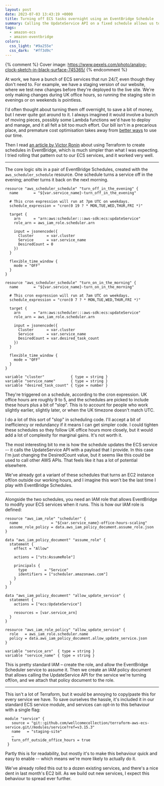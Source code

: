 ```yaml
---
layout: post
date: 2023-07-03 13:43:19 +0000
title: Turning off ECS tasks overnight using an EventBridge Schedule
summary: Calling the UpdateService API on a fixed schedule allows us to turn services off in the evening, and back on again the next morning.
tags:
  - amazon-ecs
  - amazon-eventbridge
colors:
  css_light: "#9a255e"
  css_dark:  "#ff3d9c"
---
```


{% comment %}
  Cover image: https://www.pexels.com/photo/analog-clock-sketch-in-black-surface-745365/
{% endcomment %}

At work, we have a bunch of ECS services that run 24/7, even though they don't need to.
For example, we have a staging version of our website, where we test new changes before they're deployed to the live site.
We're only making changes during UK office hours, so running the staging site in evenings or on weekends is pointless.

I'd often thought about turning them off overnight, to save a bit of money, but I never quite got around to it.
I always imagined it would involve a bunch of moving pieces, possibly some Lambda functions we'd have to deploy and manage, and it all felt a bit too much effort.
Our bill isn't in a precarious place, and premature cost optimisation takes away from [better ways] to use our time.

Then I read [an article by Victor Ronin][ronin] about using Terraform to create schedules in EventBridge, which is much simpler than what I was expecting.
I tried rolling that pattern out to our ECS services, and it worked very well.

[better ways]: https://en.wikipedia.org/wiki/Opportunity_cost
[ronin]: https://aembit.io/blog/using-terraform-to-configure-aws-to-periodically-start-an-ec2-instance

---

The core logic sits in a pair of EventBridge Schedules, created with the `aws_scheduler_schedule` resource.
One schedule turns a service off in the evening; another turns it back on the next morning.

```hcl
resource "aws_scheduler_schedule" "turn_off_in_the_evening" {
  name       = "${var.service_name}-turn_off_in_the_evening"

  # This cron expression will run at 7pm UTC on weekdays.
  schedule_expression = "cron(0 19 ? * MON,TUE,WED,THUR,FRI *)"

  target {
    arn      = "arn:aws:scheduler:::aws-sdk:ecs:updateService"
    role_arn = aws_iam_role.scheduler.arn

    input = jsonencode({
      Cluster      = var.cluster
      Service      = var.service_name
      DesiredCount = 0
    })
  }

  flexible_time_window {
    mode = "OFF"
  }
}

resource "aws_scheduler_schedule" "turn_on_in_the_morning" {
  name       = "${var.service_name}-turn_on_in_the_morning"

  # This cron expression will run at 7am UTC on weekdays.
  schedule_expression = "cron(0 7 ? * MON,TUE,WED,THUR,FRI *)"

  target {
    arn      = "arn:aws:scheduler:::aws-sdk:ecs:updateService"
    role_arn = aws_iam_role.scheduler.arn

    input = jsonencode({
      Cluster      = var.cluster
      Service      = var.service_name
      DesiredCount = var.desired_task_count
    })
  }

  flexible_time_window {
    mode = "OFF"
  }
}

variable "cluster"            { type = string }
variable "service_name"       { type = string }
variable "desired_task_count" { type = number }
```

They're triggered on a schedule, according to the cron expression.
UK office hours are roughly 9 to 5, and the schedules are picked to include these hours plus a bit of "slop".
This is to account for people who work slightly earlier, slightly later, or when the UK timezone doesn't match UTC.

I do a lot of this sort of "slop" in scheduling code.
I'll accept a bit of inefficiency or redundancy if it means I can get simpler code.
I could tighten these schedules so they follow UK office hours more closely, but it would add a lot of complexity for marginal gains.
It's not worth it.

The most interesting bit to me is how the schedule updates the ECS service -- it calls the UpdateService API with a payload that I provide.
In this case I'm just changing the DesiredCount value, but it seems like this could be used to call other AWS APIs.
That feels like it has a lot of potential elsewhere.

We've already got a variant of these schedules that turns an EC2 instance off/on outside our working hours, and I imagine this won't be the last time I play with EventBridge Schedules.

---

Alongside the two schedules, you need an IAM role that allows EventBridge to modify your ECS services when it runs.
This is how our IAM role is defined:

```hcl
resource "aws_iam_role" "scheduler" {
  name               = "${var.service_name}-office-hours-scaling"
  assume_role_policy = data.aws_iam_policy_document.assume_role.json
}

data "aws_iam_policy_document" "assume_role" {
  statement {
    effect = "Allow"

    actions = ["sts:AssumeRole"]

    principals {
      type        = "Service"
      identifiers = ["scheduler.amazonaws.com"]
    }
  }
}

data "aws_iam_policy_document" "allow_update_service" {
  statement {
    actions = ["ecs:UpdateService"]

    resources = [var.service_arn]
  }
}

resource "aws_iam_role_policy" "allow_update_service" {
  role   = aws_iam_role.scheduler.name
  policy = data.aws_iam_policy_document.allow_update_service.json
}

variable "service_arn"  { type = string }
variable "service_name" { type = string }
```

This is pretty standard IAM – create the role, and allow the EventBridge Scheduler service to assume it.
Then we create an IAM policy document that allows calling the UpdateService API for the service we're turning off/on, and we attach that policy document to the role.

---

This isn't a lot of Terraform, but it would be annoying to copy/paste this for every service we have.
To save ourselves the hassle, it's included it in our standard ECS service module, and services can opt-in to this behaviour with a single flag:

```hcl
module "service" {
   source = "git::github.com/wellcomecollection/terraform-aws-ecs-service.git//modules/service?ref=v3.15.3"
   name   = "staging-site"
   …
   turn_off_outside_office_hours = true
 }
```

Partly this is for readability, but mostly it's to make this behaviour quick and easy to enable -- which means we're more likely to actually do it.

We've already rolled this out to a dozen existing services, and there's a nice dent in last month's EC2 bill.
As we build out new services, I expect this behaviour to spread ever further.

